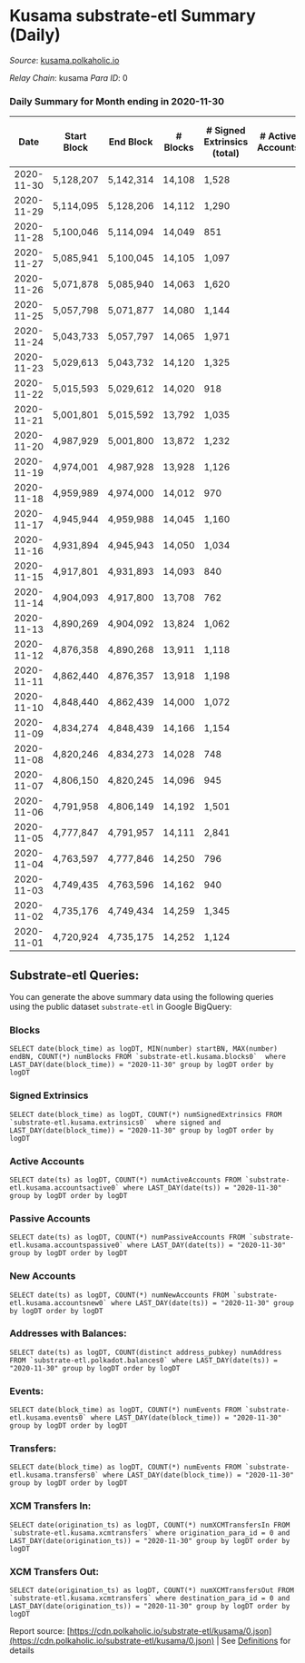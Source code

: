 # Kusama substrate-etl Summary (Daily)

_Source_: [kusama.polkaholic.io](https://kusama.polkaholic.io)

*Relay Chain*: kusama
*Para ID*: 0



### Daily Summary for Month ending in 2020-11-30


| Date | Start Block | End Block | # Blocks | # Signed Extrinsics (total) | # Active Accounts | # Passive | # New | # Addresses with Balances | # Events | # Transfers | # XCM Transfers In | # XCM Transfers Out | Issues | 
| ---- | ----------- | --------- | -------- | --------------------------- | ----------------- | --------- | ----- | ------------------------- | -------- | ----------- | ------------------ | ------------------- | ------ |
| 2020-11-30 | 5,128,207 | 5,142,314 | 14,108 | 1,528 |  |  |  | 25,689 | 58,952 | 769 ($58,258,573.67) |   |   |  |
| 2020-11-29 | 5,114,095 | 5,128,206 | 14,112 | 1,290 |  |  |  |  | 55,796 | 629 ($26,179,617.71) |   |   |  |
| 2020-11-28 | 5,100,046 | 5,114,094 | 14,049 | 851 |  |  |  |  | 49,781 | 446 ($25,416,312.52) |   |   |  |
| 2020-11-27 | 5,085,941 | 5,100,045 | 14,105 | 1,097 |  |  |  |  | 64,996 | 538 ($23,786,640.38) |   |   |  |
| 2020-11-26 | 5,071,878 | 5,085,940 | 14,063 | 1,620 |  |  |  |  | 54,707 | 1,185 ($69,864,370.67) |   |   |  |
| 2020-11-25 | 5,057,798 | 5,071,877 | 14,080 | 1,144 |  |  |  |  | 54,963 | 624 ($43,320,502.58) |   |   |  |
| 2020-11-24 | 5,043,733 | 5,057,797 | 14,065 | 1,971 |  |  |  |  | 58,456 | 1,297 ($60,701,746.97) |   |   |  |
| 2020-11-23 | 5,029,613 | 5,043,732 | 14,120 | 1,325 |  |  |  |  | 57,769 | 393 ($20,794,147.55) |   |   |  |
| 2020-11-22 | 5,015,593 | 5,029,612 | 14,020 | 918 |  |  |  |  | 49,355 | 311 ($60,304,755.30) |   |   |  |
| 2020-11-21 | 5,001,801 | 5,015,592 | 13,792 | 1,035 |  |  |  |  | 57,075 | 325 ($20,915,820.72) |   |   |  |
| 2020-11-20 | 4,987,929 | 5,001,800 | 13,872 | 1,232 |  |  |  |  | 63,640 | 484 ($24,368,771.16) |   |   |  |
| 2020-11-19 | 4,974,001 | 4,987,928 | 13,928 | 1,126 |  |  |  |  | 51,747 | 304 ($18,599,710.73) |   |   |  |
| 2020-11-18 | 4,959,989 | 4,974,000 | 14,012 | 970 |  |  |  |  | 49,886 | 362 ($9,806,019.01) |   |   |  |
| 2020-11-17 | 4,945,944 | 4,959,988 | 14,045 | 1,160 |  |  |  |  | 57,017 | 401 ($26,892,925.05) |   |   |  |
| 2020-11-16 | 4,931,894 | 4,945,943 | 14,050 | 1,034 |  |  |  |  | 53,708 | 376 ($16,089,911.11) |   |   |  |
| 2020-11-15 | 4,917,801 | 4,931,893 | 14,093 | 840 |  |  |  |  | 52,754 | 357 ($9,178,899.07) |   |   |  |
| 2020-11-14 | 4,904,093 | 4,917,800 | 13,708 | 762 |  |  |  |  | 50,713 | 289 ($6,252,073.84) |   |   |  |
| 2020-11-13 | 4,890,269 | 4,904,092 | 13,824 | 1,062 |  |  |  |  | 53,661 | 429 ($13,873,628.79) |   |   |  |
| 2020-11-12 | 4,876,358 | 4,890,268 | 13,911 | 1,118 |  |  |  |  | 55,192 | 499 ($24,758,797.37) |   |   |  |
| 2020-11-11 | 4,862,440 | 4,876,357 | 13,918 | 1,198 |  |  |  |  | 54,417 | 502 ($29,924,489.07) |   |   |  |
| 2020-11-10 | 4,848,440 | 4,862,439 | 14,000 | 1,072 |  |  |  |  | 48,871 | 446 ($68,163,367.64) |   |   |  |
| 2020-11-09 | 4,834,274 | 4,848,439 | 14,166 | 1,154 |  |  |  |  | 61,321 | 267 ($9,069,453.54) |   |   |  |
| 2020-11-08 | 4,820,246 | 4,834,273 | 14,028 | 748 |  |  |  |  | 53,080 | 236 ($6,723,984.42) |   |   |  |
| 2020-11-07 | 4,806,150 | 4,820,245 | 14,096 | 945 |  |  |  |  | 58,249 | 389 ($20,229,965.04) |   |   |  |
| 2020-11-06 | 4,791,958 | 4,806,149 | 14,192 | 1,501 |  |  |  |  | 61,681 | 688 ($60,071,995.23) |   |   |  |
| 2020-11-05 | 4,777,847 | 4,791,957 | 14,111 | 2,841 |  |  |  |  | 71,285 | 409 ($47,355,186.51) |   |   |  |
| 2020-11-04 | 4,763,597 | 4,777,846 | 14,250 | 796 |  |  |  |  | 66,583 | 324 ($28,156,178.56) |   |   |  |
| 2020-11-03 | 4,749,435 | 4,763,596 | 14,162 | 940 |  |  |  |  | 57,363 | 506 ($13,018,748.47) |   |   |  |
| 2020-11-02 | 4,735,176 | 4,749,434 | 14,259 | 1,345 |  |  |  |  | 65,011 | 690 ($66,077,825.29) |   |   |  |
| 2020-11-01 | 4,720,924 | 4,735,175 | 14,252 | 1,124 |  |  |  |  | 70,300 | 299 ($16,495,212.19) |   |   |  |

## Substrate-etl Queries:
You can generate the above summary data using the following queries using the public dataset `substrate-etl` in Google BigQuery:


### Blocks
```
SELECT date(block_time) as logDT, MIN(number) startBN, MAX(number) endBN, COUNT(*) numBlocks FROM `substrate-etl.kusama.blocks0`  where LAST_DAY(date(block_time)) = "2020-11-30" group by logDT order by logDT
```


### Signed Extrinsics
```
SELECT date(block_time) as logDT, COUNT(*) numSignedExtrinsics FROM `substrate-etl.kusama.extrinsics0`  where signed and LAST_DAY(date(block_time)) = "2020-11-30" group by logDT order by logDT
```


### Active Accounts
```
SELECT date(ts) as logDT, COUNT(*) numActiveAccounts FROM `substrate-etl.kusama.accountsactive0` where LAST_DAY(date(ts)) = "2020-11-30" group by logDT order by logDT
```


### Passive Accounts
```
SELECT date(ts) as logDT, COUNT(*) numPassiveAccounts FROM `substrate-etl.kusama.accountspassive0` where LAST_DAY(date(ts)) = "2020-11-30" group by logDT order by logDT
```


### New Accounts
```
SELECT date(ts) as logDT, COUNT(*) numNewAccounts FROM `substrate-etl.kusama.accountsnew0` where LAST_DAY(date(ts)) = "2020-11-30" group by logDT order by logDT
```


### Addresses with Balances:
```
SELECT date(ts) as logDT, COUNT(distinct address_pubkey) numAddress FROM `substrate-etl.polkadot.balances0` where LAST_DAY(date(ts)) = "2020-11-30" group by logDT order by logDT
```


### Events:
```
SELECT date(block_time) as logDT, COUNT(*) numEvents FROM `substrate-etl.kusama.events0` where LAST_DAY(date(block_time)) = "2020-11-30" group by logDT order by logDT
```


### Transfers:
```
SELECT date(block_time) as logDT, COUNT(*) numEvents FROM `substrate-etl.kusama.transfers0` where LAST_DAY(date(block_time)) = "2020-11-30" group by logDT order by logDT
```


### XCM Transfers In:
```
SELECT date(origination_ts) as logDT, COUNT(*) numXCMTransfersIn FROM `substrate-etl.kusama.xcmtransfers` where origination_para_id = 0 and LAST_DAY(date(origination_ts)) = "2020-11-30" group by logDT order by logDT
```


### XCM Transfers Out:
```
SELECT date(origination_ts) as logDT, COUNT(*) numXCMTransfersOut FROM `substrate-etl.kusama.xcmtransfers` where destination_para_id = 0 and LAST_DAY(date(origination_ts)) = "2020-11-30" group by logDT order by logDT
```



Report source: [https://cdn.polkaholic.io/substrate-etl/kusama/0.json](https://cdn.polkaholic.io/substrate-etl/kusama/0.json) | See [Definitions](/DEFINITIONS.md) for details
